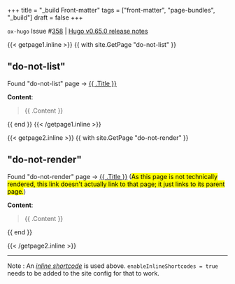 +++
title = "_build Front-matter"
tags = ["front-matter", "page-bundles", "_build"]
draft = false
+++

`ox-hugo` Issue #[358](https://github.com/kaushalmodi/ox-hugo/issues/358) | [Hugo v0.65.0 release notes](https://gohugo.io/news/0.65.0-relnotes/#new-in-hugo-core)

{{< getpage1.inline >}}
  {{ with site.GetPage "do-not-list" }}
  <h2>"do-not-list"</h2>
  <p>
    Found "do-not-list" page -> <a href="{{ .Permalink }}">{{ .Title }}</a>
  </p>
  <p>
    <strong>Content</strong>:
    <blockquote>{{ .Content }}</blockquote>
  </p>
  {{ end }}
{{< /getpage1.inline >}}

{{< getpage2.inline >}}
  {{ with site.GetPage "do-not-render" }}
  <h2>"do-not-render"</h2>
  <p>
    Found "do-not-render" page -> <a href="{{ .Permalink }}">{{ .Title }}</a> (<mark>As this page is not
    technically rendered, this link doesn't actually link to that page; it just links to its parent page.</mark>)
  </p>
  <p>
    <strong>Content</strong>:
    <blockquote>{{ .Content }}</blockquote>
  {{ end }}
  </p>
{{< /getpage2.inline >}}

---

Note
: An [_inline shortcode_](https://gohugo.io/templates/shortcode-templates/#inline-shortcodes) is used above. `enableInlineShortcodes
           = true` needs to be added to the site config for that to work.
